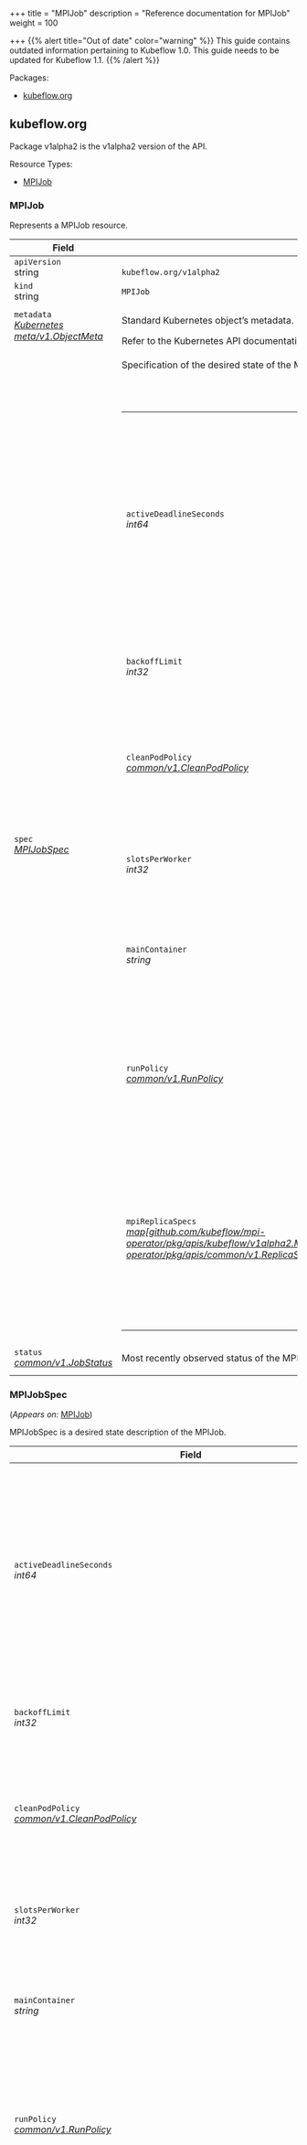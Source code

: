 +++
title = "MPIJob"
description = "Reference documentation for MPIJob"
weight = 100
                    
+++
{{% alert title="Out of date" color="warning" %}}
This guide contains outdated information pertaining to Kubeflow 1.0. This guide
needs to be updated for Kubeflow 1.1.
{{% /alert %}}
<p>Packages:</p>
<ul>
<li>
<a href="#kubeflow.org">kubeflow.org</a>
</li>
</ul>
<h2 id="kubeflow.org">kubeflow.org</h2>
<p>
<p>Package v1alpha2 is the v1alpha2 version of the API.</p>
</p>
Resource Types:
<ul><li>
<a href="#github.com%2fkubeflow%2fmpi-operator%2fpkg%2fapis%2fkubeflow%2fv1alpha2.MPIJob">MPIJob</a>
</li></ul>
<h3 id="github.com/kubeflow/mpi-operator/pkg/apis/kubeflow/v1alpha2.MPIJob">MPIJob
</h3>
<p>
<p>Represents a MPIJob resource.</p>
</p>
<div class="table-responsive"><table class="table table-bordered">
<thead class="thead-light">
<tr>
<th>Field</th>
<th>Description</th>
</tr>
</thead>
<tbody>
<tr>
<td>
<code>apiVersion</code></br>
string</td>
<td>
<code>
kubeflow.org/v1alpha2
</code>
</td>
</tr>
<tr>
<td>
<code>kind</code></br>
string
</td>
<td><code>MPIJob</code></td>
</tr>
<tr>
<td>
<code>metadata</code></br>
<em>
<a href="https://v1-18.docs.kubernetes.io/docs/reference/generated/kubernetes-api/v1.18/#objectmeta-v1-meta">
Kubernetes meta/v1.ObjectMeta
</a>
</em>
</td>
<td>
<p>Standard Kubernetes object&rsquo;s metadata.</p>
Refer to the Kubernetes API documentation for the fields of the
<code>metadata</code> field.
</td>
</tr>
<tr>
<td>
<code>spec</code></br>
<em>
<a href="#github.com/kubeflow/mpi-operator/pkg/apis/kubeflow/v1alpha2.MPIJobSpec">
MPIJobSpec
</a>
</em>
</td>
<td>
<p>Specification of the desired state of the MPIJob.</p>
<br/>
<br/>
<div class="table-responsive"><table class="table table-bordered">
<tr>
<td>
<code>activeDeadlineSeconds</code></br>
<em>
int64
</em>
</td>
<td>
<em>(Optional)</em>
<p>Specifies the duration (in seconds) since startTime during which the job can remain active
before it is terminated. Must be a positive integer.
This setting applies only to pods where restartPolicy is OnFailure or Always.</p>
</td>
</tr>
<tr>
<td>
<code>backoffLimit</code></br>
<em>
int32
</em>
</td>
<td>
<em>(Optional)</em>
<p>Number of retries before marking this job as failed.</p>
</td>
</tr>
<tr>
<td>
<code>cleanPodPolicy</code></br>
<em>
<a href="/docs/reference/tfjob/v1/common/#CleanPodPolicy">
common/v1.CleanPodPolicy
</a>
</em>
</td>
<td>
<p>Defines the policy for cleaning up pods after the MPIJob completes.
Defaults to None.</p>
</td>
</tr>
<tr>
<td>
<code>slotsPerWorker</code></br>
<em>
int32
</em>
</td>
<td>
<em>(Optional)</em>
<p>Specifies the number of slots per worker used in hostfile.
Defaults to 1.</p>
</td>
</tr>
<tr>
<td>
<code>mainContainer</code></br>
<em>
string
</em>
</td>
<td>
<em>(Optional)</em>
<p>Specifies name of the main container which executes the MPI code.</p>
</td>
</tr>
<tr>
<td>
<code>runPolicy</code></br>
<em>
<a href="/docs/reference/tfjob/v1/common/#RunPolicy">
common/v1.RunPolicy
</a>
</em>
</td>
<td>
<em>(Optional)</em>
<p>Encapsulates various runtime policies of the distributed training job, for example how to clean up resources and how long the job can stay active.</p>
</td>
</tr>
<tr>
<td>
<code>mpiReplicaSpecs</code></br>
<em>
<a href="/docs/reference/tfjob/v1/common/#ReplicaSpec">
map[github.com/kubeflow/mpi-operator/pkg/apis/kubeflow/v1alpha2.MPIReplicaType]*github.com/kubeflow/tf-operator/pkg/apis/common/v1.ReplicaSpec
</a>
</em>
</td>
<td>
<p>A map of MPIReplicaType (type) to ReplicaSpec (value). Specifies the MPI cluster configuration.
For example,
{
&ldquo;Launcher&rdquo;: MPIReplicaSpec,
&ldquo;Worker&rdquo;: MPIReplicaSpec,
}</p>
</td>
</tr>
</table>
</td>
</tr>
<tr>
<td>
<code>status</code></br>
<em>
<a href="/docs/reference/tfjob/v1/common/#JobStatus">
common/v1.JobStatus
</a>
</em>
</td>
<td>
<p>Most recently observed status of the MPIJob.
Read-only (modified by the system).</p>
</td>
</tr>
</tbody>
</table>
<h3 id="github.com/kubeflow/mpi-operator/pkg/apis/kubeflow/v1alpha2.MPIJobSpec">MPIJobSpec
</h3>
<p>
(<em>Appears on:</em>
<a href="#github.com/kubeflow/mpi-operator/pkg/apis/kubeflow/v1alpha2.MPIJob">MPIJob</a>)
</p>
<p>
<p>MPIJobSpec is a desired state description of the MPIJob.</p>
</p>
<div class="table-responsive"><table class="table table-bordered">
<thead class="thead-light">
<tr>
<th>Field</th>
<th>Description</th>
</tr>
</thead>
<tbody>
<tr>
<td>
<code>activeDeadlineSeconds</code></br>
<em>
int64
</em>
</td>
<td>
<em>(Optional)</em>
<p>Specifies the duration (in seconds) since startTime during which the job can remain active
before it is terminated. Must be a positive integer.
This setting applies only to pods where restartPolicy is OnFailure or Always.</p>
</td>
</tr>
<tr>
<td>
<code>backoffLimit</code></br>
<em>
int32
</em>
</td>
<td>
<em>(Optional)</em>
<p>Number of retries before marking this job as failed.</p>
</td>
</tr>
<tr>
<td>
<code>cleanPodPolicy</code></br>
<em>
<a href="/docs/reference/tfjob/v1/common/#CleanPodPolicy">
common/v1.CleanPodPolicy
</a>
</em>
</td>
<td>
<p>Defines the policy for cleaning up pods after the MPIJob completes.
Defaults to None.</p>
</td>
</tr>
<tr>
<td>
<code>slotsPerWorker</code></br>
<em>
int32
</em>
</td>
<td>
<em>(Optional)</em>
<p>Specifies the number of slots per worker used in hostfile.
Defaults to 1.</p>
</td>
</tr>
<tr>
<td>
<code>mainContainer</code></br>
<em>
string
</em>
</td>
<td>
<em>(Optional)</em>
<p>Specifies name of the main container which executes the MPI code.</p>
</td>
</tr>
<tr>
<td>
<code>runPolicy</code></br>
<em>
<a href="/docs/reference/tfjob/v1/common/#RunPolicy">
common/v1.RunPolicy
</a>
</em>
</td>
<td>
<em>(Optional)</em>
<p>Encapsulates various runtime policies of the distributed training job, for example how to clean up resources and how long the job can stay active.</p>
</td>
</tr>
<tr>
<td>
<code>mpiReplicaSpecs</code></br>
<em>
<a href="/docs/reference/tfjob/v1/common/#ReplicaSpec">
map[github.com/kubeflow/mpi-operator/pkg/apis/kubeflow/v1alpha2.MPIReplicaType]*github.com/kubeflow/tf-operator/pkg/apis/common/v1.ReplicaSpec
</a>
</em>
</td>
<td>
<p>A map of MPIReplicaType (type) to ReplicaSpec (value). Specifies the MPI cluster configuration.
For example,
{
&ldquo;Launcher&rdquo;: MPIReplicaSpec,
&ldquo;Worker&rdquo;: MPIReplicaSpec,
}</p>
</td>
</tr>
</tbody>
</table>
<h3 id="github.com/kubeflow/mpi-operator/pkg/apis/kubeflow/v1alpha2.MPIReplicaType">MPIReplicaType
(<code>string</code> alias)</p></h3>
<p>
<p>MPIReplicaType is the type for MPIReplica. Can be one of &ldquo;Launcher&rdquo; or &ldquo;Worker&rdquo;.</p>
</p>
<hr/>
